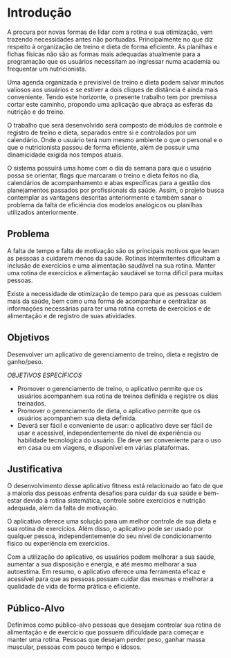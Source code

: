 # Introdução

A procura por novas formas de lidar com a rotina e sua otimização, vem trazendo necessidades antes não pontuadas. Principalmente no que diz respeito à organização de treino e dieta de forma eficiente. As planilhas e fichas físicas não são as formas mais adequadas atualmente para a programação que os usuários necessitam ao ingressar numa academia ou frequentar um nutricionista.
	
Uma agenda organizada e previsível de treino e dieta podem salvar minutos valiosos aos usuários e se estiver a dois cliques de distância é ainda mais conveniente. Tendo este horizonte, o presente trabalho tem por premissa cortar este caminho, propondo uma aplicação que abraça as esferas da nutrição e do treino.

O trabalho que será desenvolvido será composto de módulos de controle e registro de treino e dieta, separados entre si e controlados por um calendário. Onde o usuário terá num mesmo ambiente o que o personal e o que o nutricionista passou de forma eficiente, além de possuir uma dinamicidade exigida nos tempos atuais.

O sistema possuirá uma home com o dia da semana para que o usuário possa se orientar, flags que marcaram o treino e dieta feitos no dia, calendários de acompanhamento e abas específicas para a gestão dos planejamentos passados por profissionais da saúde. Assim, o projeto busca contemplar as vantagens descritas anteriormente e também sanar o problema da falta de eficiência dos modelos analógicos ou planilhas utilizados anteriormente.

## Problema
A falta de tempo e falta de motivação são os principais motivos que levam as pessoas a cuidarem menos da saúde. Rotinas intermitentes dificultam a inclusão de exercícios e uma alimentação saudável na sua rotina. Manter uma rotina de exercícios e alimentação saudável se torna difícil para muitas pessoas.

Existe a necessidade de otimização de tempo para que as pessoas cuidem mais da saúde, bem como uma forma de acompanhar e centralizar as informações necessárias para ter uma rotina correta de exercícios e de alimentação e de registro de suas atividades.

## Objetivos

Desenvolver um aplicativo de gerenciamento de treino, dieta e registro de ganho/peso.

*OBJETIVOS ESPECÍFICOS*
* Promover o gerenciamento de treino, o aplicativo permite que os usuários acompanhem sua rotina de treinos definida e registre os dias treinados.
* Promover o gerenciamento de dieta, o aplicativo permite que os usuários acompanhem sua dieta definida.
* Deverá ser fácil e conveniente de usar: o aplicativo deve ser fácil de usar e acessível, independentemente do nível de experiência ou habilidade tecnológica do usuário. Ele deve ser conveniente para o uso em casa ou em viagens, e disponível em várias plataformas.

## Justificativa

O desenvolvimento desse aplicativo fitness está relacionado ao fato de que a maioria das pessoas enfrenta desafios para cuidar da sua saúde e bem-estar devido à rotina sistemática, controle sobre exercícios e nutrição adequada, além da falta de motivação.

O aplicativo oferece uma solução para um melhor controle de sua dieta e sua rotina de exercícios. Além disso, o aplicativo pode ser usado por qualquer pessoa, independentemente do seu nível de condicionamento físico ou experiência em exercícios.

Com a utilização do aplicativo, os usuários podem melhorar a sua saúde, aumentar a sua disposição e energia, e até mesmo melhorar a sua autoestima. Em resumo, o aplicativo oferece uma ferramenta eficaz e acessível para que as pessoas possam cuidar das mesmas e melhorar a qualidade de vida de forma prática e eficiente.

## Público-Alvo

Definimos como público-alvo pessoas que desejam controlar sua rotina de alimentação e de exercício que possuem dificuldade para começar e manter uma rotina. Pessoas que desejam perder peso, ganhar massa muscular, pessoas com pouco tempo e idosos.

